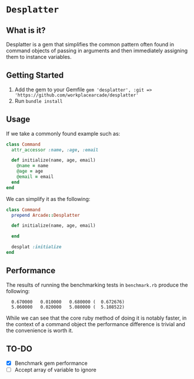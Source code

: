 # `Desplatter`

## What is it?
Desplatter is a gem that simplifies the common pattern often found in command objects of passing in arguments and then immediately assigning them to instance variables.

## Getting Started

1. Add the gem to your Gemfile `gem 'desplatter', :git => 'https://github.com/workplacearcade/desplatter'`
2. Run `bundle install`

## Usage

If we take a commonly found example such as:

```ruby
class Command
  attr_accessor :name, :age, :email

  def initialize(name, age, email)
    @name = name
    @age = age
    @email = email
  end
end
```

We can simplify it as the following:

```ruby
class Command
  prepend Arcade::Desplatter

  def initialize(name, age, email)

  end

  desplat :initialize
end
```

## Performance

The results of running the benchmarking tests in `benchmark.rb` produce the following:

```
  0.670000   0.010000   0.680000 (  0.672676)
  5.060000   0.020000   5.080000 (  5.108522)
```

While we can see that the core ruby method of doing it is notably faster, in the context of a command object the performance difference is trivial and the convenience is worth it.

## TO-DO
- [x] Benchmark gem performance
- [ ] Accept array of variable to ignore
